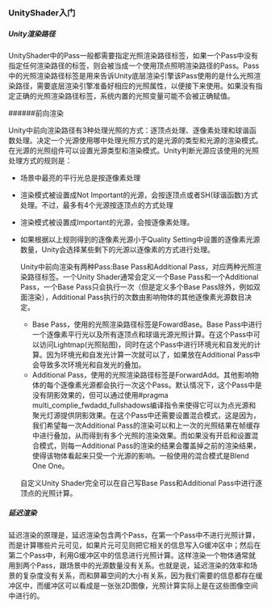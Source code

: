### 							UnityShader入门

##### Unity渲染路径

​	UnityShader中的Pass一般都需要指定光照渲染路径标签，如果一个Pass中没有指定任何渲染路径的标签，则会被当成一个使用顶点照明渲染路径的Pass。Pass中的光照渲染路径标签是用来告诉Unity底层渲染引擎该Pass使用的是什么光照渲染路径，需要底层渲染引擎准备好相应的光照属性，以便接下来使用。如果没有指定正确的光照渲染路径标签，系统内置的光照变量可能不会被正确赋值。

######前向渲染

​	Unity中前向渲染路径有3种处理光照的方式：逐顶点处理、逐像素处理和球谐函数处理。决定一个光源使用哪中处理光照方式的是光源的类型和光源的渲染模式。在光源的光照组件可以设置光源类型和渲染模式。Unity判断光源应该使用的光照处理方式的规则是：

- 场景中最亮的平行光总是按逐像素处理

- 渲染模式被设置成Not Important的光源，会按逐顶点或者SH(球谐函数)方式处理。不过，最多有4个光源按逐顶点的方式处理

- 渲染模式被设置成Important的光源，会按逐像素处理。

- 如果根据以上规则得到的逐像素光源小于Quality Setting中设置的逐像素光源数量，Unity会选择某些剩下的光源以逐像素的方式进行处理。

  Unity中前向渲染有两种Pass:Base Pass和Additional Pass，对应两种光照渲染路径标签。一个Unity Shader通常会定义一个Base Pass和一个Additional Pass，一个Base Pass只会执行一次（但是定义多个Base Pass除外，例如双面渲染），Additional Pass执行的次数由影响物体的其他逐像素光源数目决定。

  - Base Pass，使用的光照渲染路径标签是FowardBase。Base Pass中进行一个逐像素平行光以及所有逐顶点和球谐光源光照计算。在这个Pass中可以访问Lightmap(光照贴图)，同时在这个Pass中进行环境光和自发光的计算。因为环境光和自发光计算一次就可以了，如果放在Additional Pass中会导致多次环境光和自发光的叠加。
  - Additional Pass，使用的光照渲染路径标签是ForwardAdd。其他影响物体的每个逐像素光源都会执行一次这个Pass。默认情况下，这个Pass中是没有阴影效果的，但可以通过使用#pragma multi_complie_fwdadd_fullshadows编译指令来使得它可以为点光源和聚光灯源提供阴影效果。在这个Pass中还需要设置混合模式，这是因为，我们希望每一次Additional Pass的渲染可以和上一次的光照结果在帧缓存中进行叠加，从而得到有多个光照的渲染效果。而如果没有开启和设置混合模式，则每一Additional Pass的渲染的结果会覆盖掉之前的渲染结果，使得该物体看起来只受一个光源的影响。一般使用的混合模式是Blend One One。

  自定义Unity Shader完全可以在自己写Base Pass和Additional Pass中进行逐顶点的光照计算。

##### 延迟渲染

​	延迟渲染的原理是，延迟渲染包含两个Pass，在第一个Pass中不进行光照计算，而是计算哪些片元可见，如果片元可见则把它相关的信息写入G缓冲区中；然后在第二个Pass中，利用G缓冲区中的信息进行光照计算。这样渲染一个物体通常就用到两个Pass，跟场景中的光源数量没有关系。也就是说，延迟渲染的效率和场景的复杂度没有关系，而和屏幕空间的大小有关系，因为我们需要的信息都存在缓冲区中，而缓冲区可以看成是一张张2D图像，光照计算实际上是在这些图像空间中进行的。